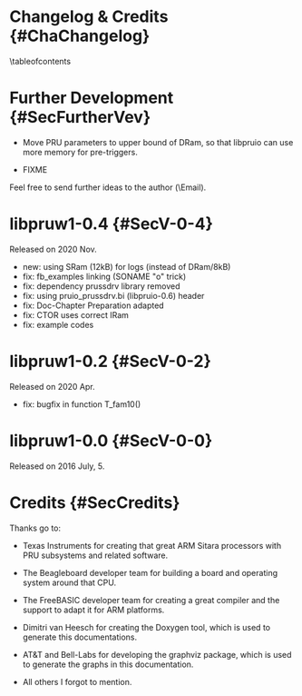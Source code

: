 Changelog & Credits {#ChaChangelog}
===================
\tableofcontents


# Further Development {#SecFurtherVev}

- Move PRU parameters to upper bound of DRam, so that libpruio can use
  more memory for pre-triggers.

- FIXME

Feel free to send further ideas to the author (\Email).


# libpruw1-0.4 {#SecV-0-4}

Released on 2020 Nov.

- new: using SRam (12kB) for logs (instead of DRam/8kB)
- fix: fb_examples linking (SONAME "o" trick)
- fix: dependency prussdrv library removed
- fix: using pruio_prussdrv.bi (libpruio-0.6) header
- fix: Doc-Chapter Preparation adapted
- fix: CTOR uses correct IRam
- fix: example codes

# libpruw1-0.2 {#SecV-0-2}

Released on 2020 Apr.

- fix: bugfix in function T_fam10()

# libpruw1-0.0 {#SecV-0-0}

Released on 2016 July, 5.


# Credits  {#SecCredits}

Thanks go to:

- Texas Instruments for creating that great ARM Sitara processors with
  PRU subsystems and related software.

- The Beagleboard developer team for building a board and operating
  system around that CPU.

- The FreeBASIC developer team for creating a great compiler and the
  support to adapt it for ARM platforms.

- Dimitri van Heesch for creating the Doxygen tool, which is used to
  generate this documentations.

- AT&T and Bell-Labs for developing the graphviz package, which is used
  to generate the graphs in this documentation.

- All others I forgot to mention.
